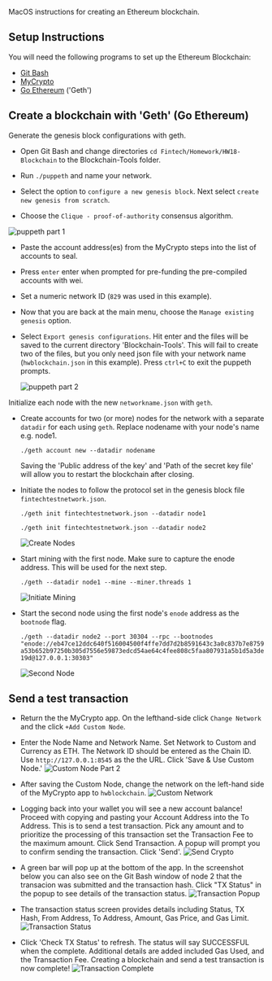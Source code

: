 MacOS instructions for creating an Ethereum blockchain.
## Setup Instructions
You will need the following programs to set up the Ethereum Blockchain:
* [Git Bash](https://git-scm.com/downloads)
* [MyCrypto](https://download.mycrypto.com/)
* [Go Ethereum](https://geth.ethereum.org/downloads/) ('Geth')

## Create a blockchain with 'Geth' (Go Ethereum)
Generate the genesis block configurations with geth.
* Open Git Bash and change directories `cd Fintech/Homework/HW18-Blockchain` to the Blockchain-Tools folder.

* Run `./puppeth` and name your network.

* Select the option to `configure a new genesis block`. Next select `create new genesis from scratch`.

* Choose the `Clique - proof-of-authority` consensus algorithm.

 ![puppeth part 1](Screenshots/1.png)

* Paste the account address(es) from the MyCrypto steps into the list of accounts to seal.

* Press `enter` enter when prompted for pre-funding the pre-compiled accounts with wei.

* Set a numeric network ID (`829` was used in this example). 

* Now that you are back at the main menu, choose the `Manage existing genesis` option.

* Select `Export genesis configurations`. Hit enter and the files will be saved to the current directory 'Blockchain-Tools'. This will fail to create two of the files, but you only need json file with your network name (`hwblockchain.json` in this example). Press `ctrl+C` to exit the puppeth prompts.

   ![puppeth part 2](Screenshots/2.png)


Initialize each node with the new `networkname.json` with `geth`.

* Create accounts for two (or more) nodes for the network with a separate `datadir` for each using `geth`. Replace nodename with your node's name e.g. node1.

    `./geth account new --datadir nodename`

    Saving the 'Public address of the key' and 'Path of the secret key file' will allow you to restart the blockchain after closing.

  

* Initiate the nodes to follow the protocol set in the genesis block file `fintechtestnetwork.json`.

    `./geth init fintechtestnetwork.json --datadir node1`

    `./geth init fintechtestnetwork.json --datadir node2`

    ![Create Nodes](Screenshots/3.png)

* Start mining with the first node. Make sure to capture the enode address. This will be used for the next step.

    `./geth --datadir node1 --mine --miner.threads 1`

    ![Initiate Mining](Screenshots/4.png)

* Start the second node using the first node's `enode` address as the `bootnode` flag.

    `./geth --datadir node2 --port 30304 --rpc --bootnodes "enode://eb47ce12ddc640f516004500f4ffe7dd7d2b8591643c3a0c837b7e8759a53b652b97250b305d7556e59873edcd54ae64c4fee808c5faa807931a5b1d5a3de19d@127.0.0.1:30303"`

    ![Second Node](Screenshots/5.png)

## Send a test transaction
* Return the the MyCrypto app. On the lefthand-side click `Change Network` and the click `+Add Custom Node`.

* Enter the Node Name and Network Name. Set Network to Custom and Currency as ETH. The Network ID should be entered as the Chain ID. Use `http://127.0.0.1:8545` as the the URL. Click 'Save & Use Custom Node.'
    ![Custom Node Part 2](Screenshots/6.png)

* After saving the Custom Node, change the network on the left-hand side of the MyCrypto app to `hwblockchain`.
    ![Custom Network](Screenshots/7.png)

* Logging back into your wallet you will see a new account balance! Proceed with copying and pasting your Account Address into the To Address. This is to send a test transaction. Pick any amount and to prioritize the processing of this transaction set the Transaction Fee to the maximum amount. Click Send Transaction. A popup will prompt you to confirm sending the transaction. Click 'Send'.
    ![Send Crypto](Screenshots/8.png)
* A green bar will pop up at the bottom of the app. In the screenshot below you can also see on the Git Bash window of node 2 that the transacion was submitted and the transaction hash. Click "TX Status" in the popup to see details of the transaction status.
    ![Transaction Popup](Screenshots/9.png)











* The transaction status screen provides details including Status, TX Hash, From Address, To Address, Amount, Gas Price, and Gas Limit.
    ![Transaction Status](Screenshots/transaction_status2.png)

* Click 'Check TX Status' to refresh. The status will say SUCCESSFUL when the complete. Additional details are added included Gas Used, and the Transaction Fee. Creating a blockchain and send a test transaction is now complete!
    ![Transaction Complete](Screenshots/successful_transaction.png)
